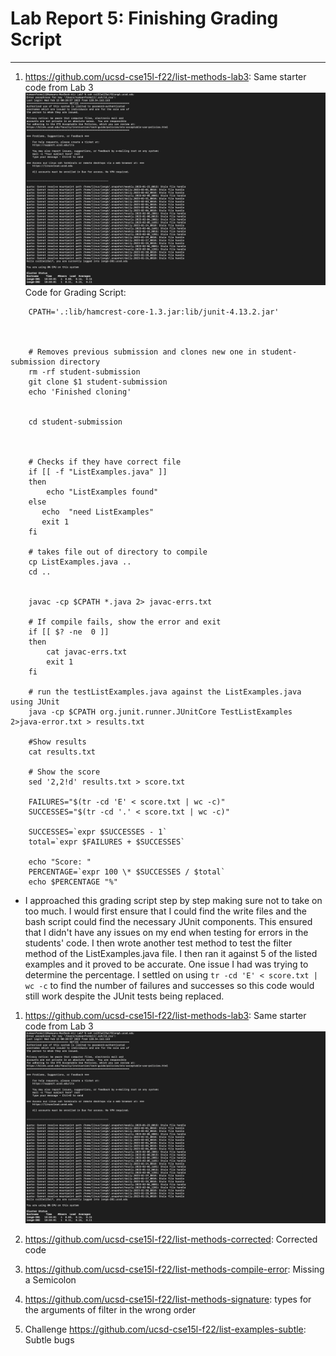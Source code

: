 # Lab Report 5: Finishing Grading Script
---
1. https://github.com/ucsd-cse15l-f22/list-methods-lab3: Same starter code from Lab 3
    ![Image](logIn.png)
Code for Grading Script:
```
    CPATH='.:lib/hamcrest-core-1.3.jar:lib/junit-4.13.2.jar'



    # Removes previous submission and clones new one in student-submission directory
    rm -rf student-submission
    git clone $1 student-submission
    echo 'Finished cloning'


    cd student-submission



    # Checks if they have correct file
    if [[ -f "ListExamples.java" ]]
    then
        echo "ListExamples found"
    else
       echo  "need ListExamples"
       exit 1
    fi

    # takes file out of directory to compile
    cp ListExamples.java ..
    cd ..


    javac -cp $CPATH *.java 2> javac-errs.txt

    # If compile fails, show the error and exit
    if [[ $? -ne  0 ]]
    then
        cat javac-errs.txt
        exit 1
    fi

    # run the testListExamples.java against the ListExamples.java using JUnit
    java -cp $CPATH org.junit.runner.JUnitCore TestListExamples 2>java-error.txt > results.txt

    #Show results
    cat results.txt

    # Show the score
    sed '2,2!d' results.txt > score.txt

    FAILURES="$(tr -cd 'E' < score.txt | wc -c)"
    SUCCESSES="$(tr -cd '.' < score.txt | wc -c)"

    SUCCESSES=`expr $SUCCESSES - 1`
    total=`expr $FAILURES + $SUCCESSES`

    echo "Score: "
    PERCENTAGE=`expr 100 \* $SUCCESSES / $total`
    echo $PERCENTAGE "%"
```
- I approached this grading script step by step making sure not to take on too much. I would first ensure that I could find the write files and the bash script could find the necessary JUnit components. This ensured that I didn't have any issues on my end when testing for errors in the students' code. I then wrote another test method to test the filter method of the ListExamples.java file. I then ran it against 5 of the listed examples and it proved to be accurate. One issue I had was trying to determine the percentage. I settled on using `tr -cd 'E' < score.txt | wc -c` to find the number of failures and successes so this code would still work despite the JUnit tests being replaced.


1. https://github.com/ucsd-cse15l-f22/list-methods-lab3: Same starter code from Lab 3
    ![Image](logIn.png)
    
2. https://github.com/ucsd-cse15l-f22/list-methods-corrected: Corrected code
3. https://github.com/ucsd-cse15l-f22/list-methods-compile-error: Missing a Semicolon
4. https://github.com/ucsd-cse15l-f22/list-methods-signature: types for the arguments of filter in the wrong order
5. Challenge https://github.com/ucsd-cse15l-f22/list-examples-subtle: Subtle bugs
